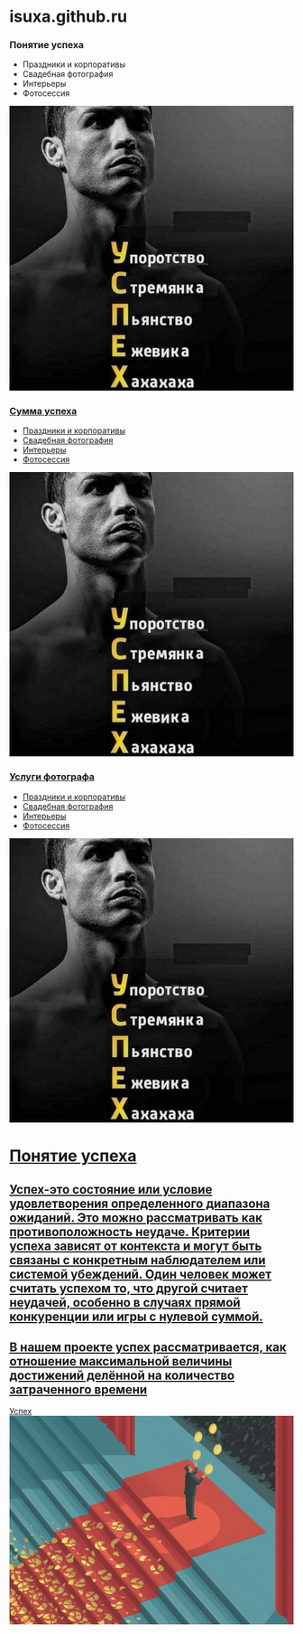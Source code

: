 # isuxa.github.ru
<html>
<head>
<title>Успех</title>
<link rel="stylesheet" href="css успеха.css">
</head>
<div class="portfolio-item-inner">
<div class="portfolio-heading">
<h3>Понятие успеха</h3>
</div>
<ul>
<li>Праздники и корпоративы</li>
<li>Свадебная фотография</li>
<li>Интерьеры</li>
<li>Фотосессия</li>
</ul>
</div>
</a>
</div>
</div>
<div class="portfolio-item">
<div class="portfolio-item-wrap">
<a href="">
<img src="успех!.jpg">
<div class="portfolio-item-inner">
<div class="portfolio-heading">
<h3>Сумма успеха</h3>
</div>
<ul>
<li>Праздники и корпоративы</li>
<li>Свадебная фотография</li>
<li>Интерьеры</li>
<li>Фотосессия</li>
</ul>
</div>
</a>
</div>
</div>
<div class="portfolio-item">
<div class="portfolio-item-wrap">
<a href="">
<img src="успех!.jpg">
<div class="portfolio-item-inner">
<div class="portfolio-heading">
<h3>Услуги фотографа</h3>
</div>
<ul>
<li>Праздники и корпоративы</li>
<li>Свадебная фотография</li>
<li>Интерьеры</li>
<li>Фотосессия</li>
</ul>
</div>
</a>
</div>
</div>
</div>
<div class="portfolio-wrap">
<div class="portfolio-item">
<div class="portfolio-item-wrap">
<a href="">
<img src="успех!.jpg">
<h1>Понятие успеха</h1>
<p><h2>Успех-это состояние или условие удовлетворения определенного диапазона ожиданий. Это можно рассматривать как противоположность неудаче. Критерии успеха зависят от контекста и могут быть связаны с конкретным наблюдателем или системой убеждений. Один человек может считать успехом то, что другой считает неудачей, особенно в случаях прямой конкуренции или игры с нулевой суммой.</h2></p>
<p><h2>В нашем проекте успех рассматривается, как отношение максимальной величины достижений делённой на количество затраченного времени</h2></p>
<a href="https://ru.wikipedia.org/wiki">Успех</a>
<img src="успех.jpg" alt="" class="image-border"/>
</html>
